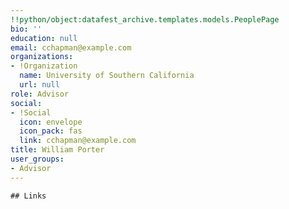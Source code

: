 ```yaml
---
!!python/object:datafest_archive.templates.models.PeoplePage
bio: ''
education: null
email: cchapman@example.com
organizations:
- !Organization
  name: University of Southern California
  url: null
role: Advisor
social:
- !Social
  icon: envelope
  icon_pack: fas
  link: cchapman@example.com
title: William Porter
user_groups:
- Advisor
---
```


    ## Links
    